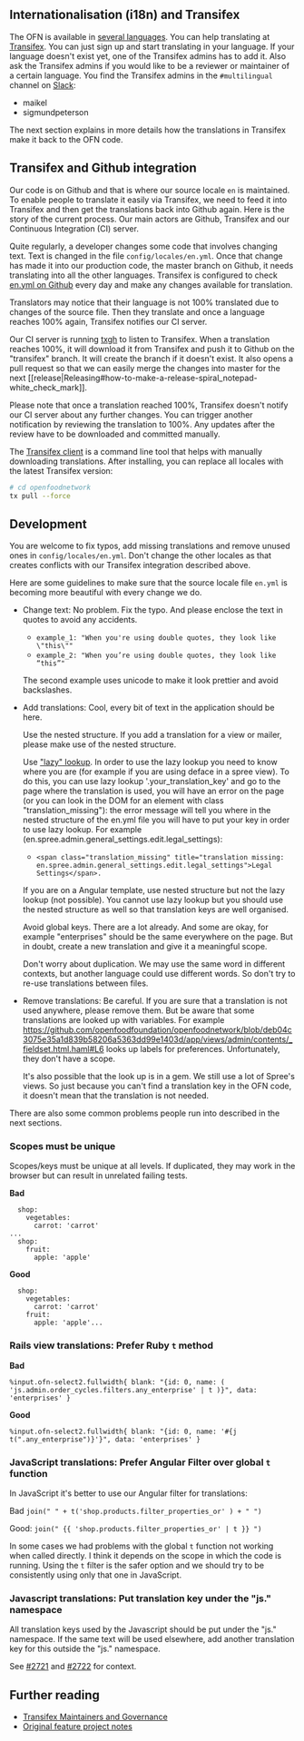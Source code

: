 ## Internationalisation (i18n) and Transifex

The OFN is available in [several languages](http://community.openfoodnetwork.org/t/localisation-ofn-in-your-language/397). You can help translating at [Transifex](https://www.transifex.com/open-food-foundation/open-food-network/). You can just sign up and start translating in your language. If your language doesn't exist yet, one of the Transifex admins has to add it. Also ask the Transifex admins if you would like to be a reviewer or maintainer of a certain language. You find the Transifex admins in the `#multilingual` channel on [Slack](https://openfoodnetwork.org/slack-invite):

- maikel
- sigmundpeterson

The next section explains in more details how the translations in Transifex make it back to the OFN code.

## Transifex and Github integration

Our code is on Github and that is where our source locale `en` is maintained. To enable people to translate it easily via Transifex, we need to feed it into Transifex and then get the translations back into Github again. Here is the story of the current process. Our main actors are Github, Transifex and our Continuous Integration (CI) server.

Quite regularly, a developer changes some code that involves changing text. Text is changed in the file `config/locales/en.yml`. Once that change has made it into our production code, the master branch on Github, it needs translating into all the other languages. Transifex is configured to check [en.yml on Github](https://raw.githubusercontent.com/openfoodfoundation/openfoodnetwork/master/config/locales/en.yml) every day and make any changes available for translation.

Translators may notice that their language is not 100% translated due to changes of the source file. Then they translate and once a language reaches 100% again, Transifex notifies our CI server.

Our CI server is running [txgh](https://github.com/openfoodfoundation/txgh/blob/ofn/README.ofn.md) to listen to Transifex. When a translation reaches 100%, it will download it from Transifex and push it to Github on the "transifex" branch. It will create the branch if it doesn't exist. It also opens a pull request so that we can easily merge the changes into master for the next [[release|Releasing#how-to-make-a-release-spiral_notepad-white_check_mark]].

Please note that once a translation reached 100%, Transifex doesn't notify our CI server about any further changes. You can trigger another notification by reviewing the translation to 100%. Any updates after the review have to be downloaded and committed manually.

The [Transifex client](https://github.com/transifex/transifex-client) is a command line tool that helps with manually downloading translations. After installing, you can replace all locales with the latest Transifex version:

```sh
# cd openfoodnetwork
tx pull --force
```

## Development

You are welcome to fix typos, add missing translations and remove unused ones in `config/locales/en.yml`. Don't change the other locales as that creates conflicts with our Transifex integration described above.

Here are some guidelines to make sure that the source locale file `en.yml` is becoming more beautiful
with every change we do.

* Change text: No problem. Fix the typo. And please enclose the text in quotes
  to avoid any accidents.

  - `example_1: "When you're using double quotes, they look like \"this\""`
  - `example_2: "When you’re using double quotes, they look like “this”"`

  The second example uses unicode to make it look prettier and avoid backslashes.

* Add translations: Cool, every bit of text in the application should be here.

  Use the nested structure. If you add a translation for a view or mailer, please make use of the nested
  structure.

  Use ["lazy" lookup](http://guides.rubyonrails.org/i18n.html#looking-up-translations).
  In order to use the lazy lookup you need to know where you are (for example if you are using deface in a spree view). To do this, you can use lazy lookup '.your_translation_key' and go to the page where the translation is used, you will have an error on the page (or you can look in the DOM for an element with class "translation_missing"): the error message will tell you where in the nested structure of the en.yml file you will have to put your key in order to use lazy lookup. For example (en.spree.admin.general_settings.edit.legal_settings):
    - `<span class="translation_missing" title="translation missing: en.spree.admin.general_settings.edit.legal_settings">Legal Settings</span>.`
  
  If you are on a Angular template, use nested structure but not the lazy lookup (not possible). You cannot use lazy lookup but you should use the nested structure as well so that translation keys are well organised.

  Avoid global keys. There are a lot already. And some are okay, for example
  "enterprises" should be the same everywhere on the page. But in doubt,
  create a new translation and give it a meaningful scope.

  Don't worry about duplication. We may use the same word in different contexts,
  but another language could use different words. So don't try to re-use
  translations between files.

* Remove translations: Be careful. If you are sure that a translation is not used anywhere,
  please remove them. But be aware that some translations are looked up with
  variables. For example https://github.com/openfoodfoundation/openfoodnetwork/blob/deb04c3075e35a1d839b58206a5363dd99e1403d/app/views/admin/contents/_fieldset.html.haml#L6 looks
  up labels for preferences. Unfortunately, they don't have a scope.

  It's also possible that the look up is in a gem. We still use a lot of Spree's views. So just because you can't find a translation key in the OFN code, it doesn't mean that the translation is not needed.

There are also some common problems people run into described in the next sections.

### Scopes must be unique

Scopes/keys must be unique at all levels.  If duplicated, they may work in the browser but can result in unrelated failing tests.

**Bad**
```
  shop:
    vegetables:
      carrot: 'carrot'
...
  shop:
    fruit:
      apple: 'apple'
```
**Good**
```
  shop:
    vegetables:
      carrot: 'carrot'
    fruit:
      apple: 'apple'...
```

### Rails view translations: Prefer Ruby `t` method

**Bad**

```
%input.ofn-select2.fullwidth{ blank: "{id: 0, name: ( 'js.admin.order_cycles.filters.any_enterprise' | t )}", data: 'enterprises' }
```

**Good**

```
%input.ofn-select2.fullwidth{ blank: "{id: 0, name: '#{j t(".any_enterprise")}'}", data: 'enterprises' }
```

### JavaScript translations: Prefer Angular Filter over global `t` function

In JavaScript it's better to use our Angular filter for translations:

Bad 
```join(" " + t('shop.products.filter_properties_or' ) + " ")```

Good: 
```join(" {{ 'shop.products.filter_properties_or' | t }} ")```

In some cases we had problems with the global `t` function not working when called directly. I think it depends on the scope in which the code is running. Using the `t` filter is the safer option and we should try to be consistently using only that one in JavaScript.

### Javascript translations: Put translation key under the "js." namespace

All translation keys used by the Javascript should be put under the "js." namespace. If the same text will be used elsewhere, add another translation key for this outside the "js." namespace.

See [#2721](https://github.com/openfoodfoundation/openfoodnetwork/issues/2721) and [#2722](https://github.com/openfoodfoundation/openfoodnetwork/issues/2722) for context.

## Further reading

* [Transifex Maintainers and Governance](https://community.openfoodnetwork.org/t/transifex-maintainers-and-governance/867)
* [Original feature project notes](http://community.openfoodnetwork.org/t/internationalisation-project-notes/312)

